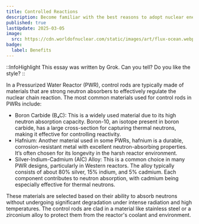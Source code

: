 ```yaml
---
title: Controlled Reactions
description: Become familiar with the best reasons to adopt nuclear energy.
published: true
lastUpdate: 2025-03-05
image:
  src: https://cdn.worldofnuclear.com/static/images/art/flux-ocean.webp
badge:
  label: Benefits
---
```


::InfoHighlight
This essay was written by Grok. Can you tell? Do you like the style?
::

In a Pressurized Water Reactor (PWR), control rods are typically made of materials that are strong neutron absorbers to effectively regulate the nuclear chain reaction. The most common materials used for control rods in PWRs include:

- Boron Carbide (B₄C): This is a widely used material due to its high neutron absorption capacity. Boron-10, an isotope present in boron carbide, has a large cross-section for capturing thermal neutrons, making it effective for controlling reactivity.
- Hafnium: Another material used in some PWRs, hafnium is a durable, corrosion-resistant metal with excellent neutron-absorbing properties. It’s often chosen for its longevity in the harsh reactor environment.
- Silver-Indium-Cadmium (AIC) Alloy: This is a common choice in many PWR designs, particularly in Western reactors. The alloy typically consists of about 80% silver, 15% indium, and 5% cadmium. Each component contributes to neutron absorption, with cadmium being especially effective for thermal neutrons.

These materials are selected based on their ability to absorb neutrons without undergoing significant degradation under intense radiation and high temperatures. The control rods are clad in a material like stainless steel or a zirconium alloy to protect them from the reactor's coolant and environment.
